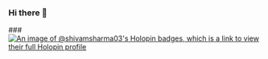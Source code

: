 ### Hi there 👋
###[![An image of @shivamsharma03's Holopin badges, which is a link to view their full Holopin profile](https://holopin.me/shivamsharma03)](https://holopin.io/@shivamsharma03)

<!--
**shivam-sharma-03/shivam-sharma-03** is a ✨ _special_ ✨ repository because its `README.md` (this file) appears on your GitHub profile.

Here are some ideas to get you started:

- 🔭 I’m currently working on ...
- 🌱 I’m currently learning ...
- 👯 I’m looking to collaborate on ...
- 🤔 I’m looking for help with ...
- 💬 Ask me about ...
- 📫 How to reach me: ...
- 😄 Pronouns: ...
- ⚡ Fun fact: ...
-->
